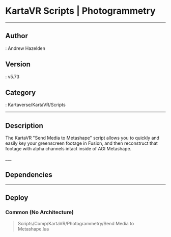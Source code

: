 # KartaVR Scripts | Photogrammetry
___

## Author
 : Andrew Hazelden

## Version
 : v5.73

## Category
 : Kartaverse/KartaVR/Scripts
___

## Description
<p>The KartaVR "Send Media to Metashape" script allows you to quickly and easily key your greenscreen footage in Fusion, and then reconstruct that footage with alpha channels intact inside of AGI Metashape.</p>___

## Dependencies


___

## Deploy

### Common (No Architecture)

> Scripts/Comp/KartaVR/Photogrammetry/Send Media to Metashape.lua  
